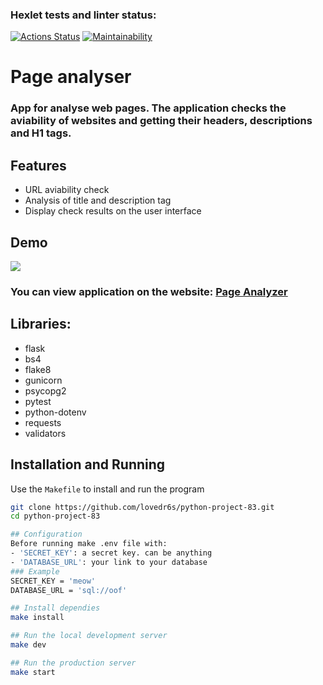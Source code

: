 ### Hexlet tests and linter status:
[![Actions Status](https://github.com/lovedr6s/python-project-83/actions/workflows/hexlet-check.yml/badge.svg)](https://github.com/lovedr6s/python-project-83/actions)
[![Maintainability](https://api.codeclimate.com/v1/badges/8eadce3bb95a371cf1b7/maintainability)](https://codeclimate.com/github/lovedr6s/python-project-83/maintainability)

# Page analyser
### App for analyse web pages. The application checks the aviability of websites and getting their headers, descriptions and H1 tags.

## Features
* URL aviability check
* Analysis of title and description tag
* Display check results on the user interface

## Demo
![](https://github.com/lovedr6s/python-project-83/blob/main/.github/workflows/2025-03-12%2010.08.13.gif)
### You can view application on the website: [Page Analyzer](https://python-project-83-1xm8.onrender.com)

## Libraries:
* flask
* bs4
* flake8
* gunicorn
* psycopg2
* pytest
* python-dotenv
* requests
* validators

## Installation and Running
Use the `Makefile` to install and run the program
```bash
git clone https://github.com/lovedr6s/python-project-83.git
cd python-project-83

## Configuration
Before running make .env file with:
- 'SECRET_KEY': a secret key. can be anything
- 'DATABASE_URL': your link to your database
### Example
SECRET_KEY = 'meow'
DATABASE_URL = 'sql://oof'

## Install dependies
make install

## Run the local development server
make dev

## Run the production server
make start
```
